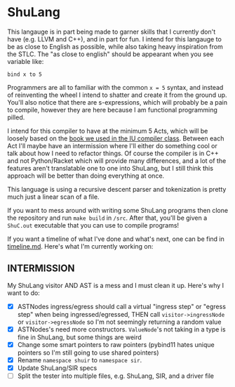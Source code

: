 # ShuLang
This langauge is in part being made to garner skills that I currently don't have (e.g. LLVM and C++), and in part for fun. I intend for this langauge to be as close to English as possible, while also taking heavy inspiration from the STLC. The "as close to english" should be appearant when you see variable like:

```
bind x to 5
```

Programmers are all to familiar with the common `x = 5` syntax, and instead of reinventing the wheel I intend to shatter and create it from the ground up. You'll also notice that there are s-expressions, which will probably be a pain to compile, however they are here because I am functional programming pilled.

I intend for this compiler to have at the minimum 5 Acts, which will be loosely based on the [book we used in the IU compiler class](https://github.com/IUCompilerCourse/Essentials-of-Compilation). Between each Act I'll maybe have an intermission where I'll either do something cool or talk about how I need to refactor things. Of course the compiler is in C++ and not Python/Racket which will provide many differences, and a lot of the features aren't translatable one to one into ShuLang, but I still think this approach will be better than doing everything at once.

This language is using a recursive descent parser and tokenization is pretty much just a linear scan of a file.

If you want to mess around with writing some ShuLang programs then clone the repository and run `make build` in `/src`. After that, you'll be given a `ShuC.out` executable that you can use to compile programs!

If you want a timeline of what I've done and what's next, one can be find in [timeline.md](timeline.md). Here's what I'm currently working on:

## INTERMISSION

My ShuLang visitor AND AST is a mess and I must clean it up. Here's why I want to do:
- [x] ASTNodes ingress/egress should call a virtual "ingress step" or "egress step" when being ingressed/egressed, THEN call `visitor->ingressNode` or `visitor->egressNode` so I'm not seemingly returning a random value
- [x] ASTNodes's need more constructors. `ValueNode`'s not taking in a type is fine in ShuLang, but some things are weird
- [x] Change some smart pointers to raw pointers (pybind11 hates unique pointers so I'm still going to use shared pointers)
- [x] Rename `namespace shuir` to `namespace sir`.
- [x] Update ShuLang/SIR specs
- [ ] Split the tester into multiple files, e.g. ShuLang, SIR, and a driver file